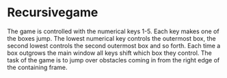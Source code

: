 # Recursivegame

The game is controlled with the numerical keys 1-5. Each key makes one of the boxes
jump. The lowest numerical key controls the outermost box, the second lowest controls
the second outermost box and so forth. Each time a box outgrows the main window all keys
 shift which box they control. The task of the game is to jump over obstacles
coming in from the right edge of the containing frame.
